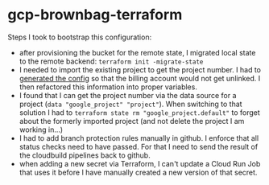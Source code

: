 # gcp-brownbag-terraform

Steps I took to bootstrap this configuration:

- after provisioning the bucket for the remote state, I migrated local state to the remote backend: `terraform init -migrate-state`
- I needed to import the existing project to get the project number. I had to [generated the config](https://developer.hashicorp.com/terraform/language/import/generating-configuration) so that the billing account would not get unlinked. I then refactored this information into proper variables.
- I found that I can get the project number via the data source for a project (`data "google_project" "project"`). When switching to that solution I had to `terraform state rm "google_project.default"` to forget about the formerly imported project (and not delete the project I am working in...)
- I had to add branch protection rules manually in github. I enforce that all status checks need to have passed. For that I need to send the result of the cloudbuild pipelines back to github.
- when adding a new secret via Terraform, I can't update a Cloud Run Job that uses it before I have manually created a new version of that secret. 
